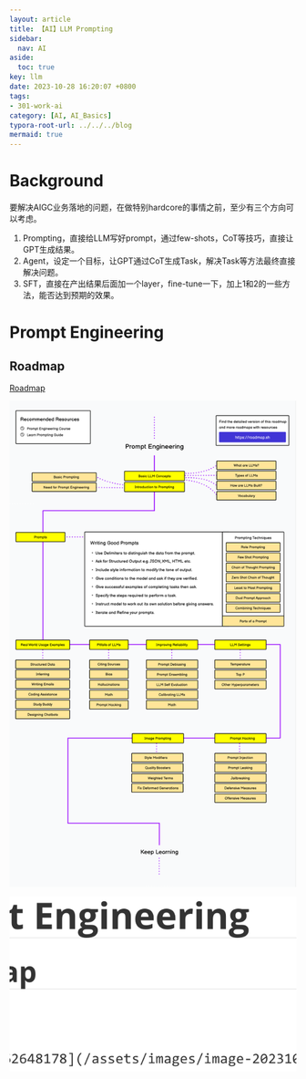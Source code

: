```yaml
---
layout: article
title: 【AI】LLM Prompting
sidebar:
  nav: AI
aside:
  toc: true
key: llm
date: 2023-10-28 16:20:07 +0800
tags:
- 301-work-ai
category: [AI, AI_Basics]
typora-root-url: ../../../blog
mermaid: true
---
```


# Background

要解决AIGC业务落地的问题，在做特别hardcore的事情之前，至少有三个方向可以考虑。

1. Prompting，直接给LLM写好prompt，通过few-shots，CoT等技巧，直接让GPT生成结果。
2. Agent，设定一个目标，让GPT通过CoT生成Task，解决Task等方法最终直接解决问题。
3. SFT，直接在产出结果后面加一个layer，fine-tune一下，加上1和2的一些方法，能否达到预期的效果。

# Prompt Engineering

## Roadmap

[Roadmap](https://roadmap.sh/prompt-engineering)

![image-20231028162648178](/assets/images/image-20231028162648178.png)

![image-20231106140554116](/assets/images/image-20231106140554116.png)